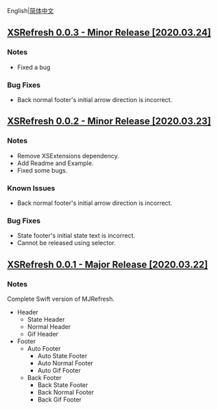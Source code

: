 English|[简体中文](./RELEASE.zh_CN.md)

## [XSRefresh 0.0.3 - Minor Release [2020.03.24]](https://github.com/XaoflySho/XSRefresh/releases/tag/0.0.3)

### Notes

- Fixed a bug

### Bug Fixes

- Back normal footer's initial arrow direction is incorrect.



## [XSRefresh 0.0.2 - Minor Release [2020.03.23]](https://github.com/XaoflySho/XSRefresh/releases/tag/0.0.2)

### Notes

- Remove XSExtensions dependency.
- Add Readme and Example.
- Fixed some bugs.

### Known Issues

- Back normal footer's initial arrow direction is incorrect.

### Bug Fixes

- State footer's initial state text is incorrect.
- Cannot be released using selector.



## [XSRefresh 0.0.1 - Major Release [2020.03.22]](https://github.com/XaoflySho/XSRefresh/releases/tag/0.0.1)

### Notes

Complete Swift version of MJRefresh.
- Header
  - State Header
  - Normal Header
  - Gif Header
- Footer
  - Auto Footer
    - Auto State Footer
    - Auto Normal Footer
    - Auto Gif Footer
  - Back Footer
    - Back State Footer
    - Back Normal Footer
    - Back Gif Footer

